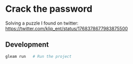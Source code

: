 # Crack the password

Solving a puzzle I found on twitter: https://twitter.com/klip_ent/status/1768378677983875500

## Development

```sh
gleam run   # Run the project
```
